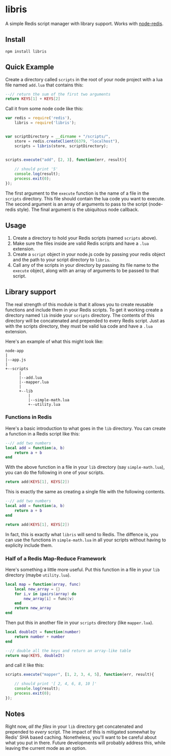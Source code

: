 # libris


A simple Redis script manager with library support. Works with [node-redis](https://github.com/mranney/node_redis).

## Install

    npm install libris

## Quick Example

Create a directory called `scripts` in the root of your node project with a lua file named `add.lua`
that contains this:

```lua
--// return the sum of the first two arguments
return KEYS[1] + KEYS[2]
```


Call it from some node code like this:

```javascript
var redis = require('redis'),
	libris = require('libris');


var scriptDirectory = __dirname + "/scripts/",
	store = redis.createClient(6379, "localhost"),
	scripts = libris(store, scriptDirectory);


scripts.execute("add", [2, 3], function(err, result){
	
	// should print '5'
	console.log(result);
	process.exit(0);
});
```

The first argument to the `execute` function is the name of a file in the `scripts` directory. This file
should contain the lua code you want to execute. The second argument is an array of arguments to pass to the script (node-redis style). The final argument is the ubiquitous node callback.

## Usage


1. Create a directory to hold your Redis scripts (named `scripts` above).
2. Make sure the files inside are valid Redis scripts and have a `.lua` extension.
3. Create a `script` object in your node.js code by passing your redis object and the path to 
your script directory to `libris`.
4. Call any of the scripts in your directory by passing its file name to the `execute` object,
along with an array of arguments to be passed to that script.


## Library support

The real strength of this module is that it allows you to create reusable functions and include them in your Redis scripts. To get it working create a directory named `lib` inside your `scripts` directory. The contents of this directory will be concatenated and prepended to every Redis script. Just as with the scripts directory, they must be valid lua code and have a `.lua` extension.

Here's an example of what this might look like:


	node-app
	|
	|--app.js
	|
	+--scripts
	      |
	      |--add.lua
	      |--mapper.lua
	      |
	      +--lib
	          |
	          |--simple-math.lua
	          +--utility.lua


### Functions in Redis

Here's a basic introduction to what goes in the `lib` directory. You can create a function in a Redis
script like this:

```lua
--// add two numbers
local add = function(a, b)
	return a + b
end
```

With the above function in a file in your `lib` directory (say `simple-math.lua`), you can do the following
in one of your scripts.

```lua
return add(KEYS[1], KEYS[2])
```


This is exactly the same as creating a single file with the following contents.


```lua
--// add two numbers
local add = function(a, b)
	return a + b
end

return add(KEYS[1], KEYS[2])
```

In fact, this is exactly what `libris` will send to Redis. The diffence is, you can use the functions in `simple-math.lua` in all your scripts without having to explicity include them.

### Half of a Redis Map-Reduce Framework

Here's something a little more useful. Put this function in a file in your `lib` directory (maybe `utility.lua`).


```lua
local map = function(array, func)
	local new_array = {}
	for i,v in ipairs(array) do
		new_array[i] = func(v)
	end
	return new_array
end
```

Then put this in another file in your `scripts` directory (like `mapper.lua`).


```lua
local doubleIt = function(number)
    return number + number
end

--// double all the keys and return an array-like table
return map(KEYS, doubleIt)
```


and call it like this:

```javascript
scripts.execute("mapper", [1, 2, 3, 4, 5], function(err, result){

	// should print '[ 2, 4, 6, 8, 10 ]'
	console.log(result);
	process.exit(0);
});
```

## Notes

Right now, *all the files* in your `lib` directory get concatenated and prepended to *every* script. 
The impact of this is mitigated somewhat by Redis' SHA based caching. Nonetheless, you'll want to be careful
about what you put in there. Future developments will probably address this, while leaving the current
mode as an option.